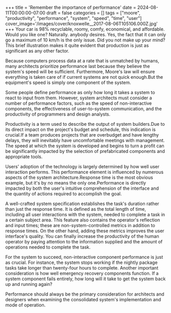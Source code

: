 +++
title = 'Remember the importance of performance'
date = 2024-08-11T00:00:00-07:00
draft = false
categories = []
tags = ["moore", "productivity", "performance", "system", "speed", "time", "user"]
cover_image='/images/cover/knoxwelle__2017-08-06T105106.000Z.jpg'
+++
Your car is 98% recyclable, roomy, comfy, economical, and affordable. Would you like one? Naturally. anybody desires.  Yes, the fact that it can only go a maximum of 10 km/h is the only issue. Did you not make up your mind? This brief illustration makes it quite evident that production is just as significant as any other factor.

Because computers process data at a rate that is unmatched by humans, many architects prioritize performance last because they believe the system's speed will be sufficient. Furthermore, Moore's law will ensure everything is taken care of if current systems are not quick enough.But the equipment's speed is simply one component of the system.

Some people define performance as only how long it takes a system to react to input from them. However, system architects must consider a number of performance factors, such as the speed of non-interactive components, the effectiveness of user-to-system communication, and the productivity of programmers and design analysts.

Productivity is a term used to describe the output of system builders.Due to its direct impact on the project's budget and schedule, this indication is crucial.If a team produces projects that are overbudget and have lengthy delays, they will inevitably have uncomfortable meetings with management. The speed at which the system is developed and begins to turn a profit can be significantly impacted by the selection of prefabricated components and appropriate tools. 

Users' adoption of the technology is largely determined by how well user interaction performs. This performance element is influenced by numerous aspects of the system architecture.Response time is the most obvious example, but it's by no means the only one.Performance is directly impacted by both the user's intuitive comprehension of the interface and the quantity of actions required to accomplish the goal.

A well-crafted system specification establishes the task's duration rather than just the response time. It is defined as the total length of time, including all user interactions with the system, needed to complete a task in a certain subject area. This feature also contains the operator's reflection and input times; these are non-system-controlled metrics in addition to response times. On the other hand, adding these metrics improves the user interface's quality. You can finally increase the productivity of the human operator by paying attention to the information supplied and the amount of operations needed to complete the task.

For the system to succeed, non-interactive component performance is just as crucial. For instance, the system stops working if the nightly package tasks take longer than twenty-four hours to complete. Another important consideration is how well emergency recovery components function. If a system component fails entirely, how long will it take to get the system back up and running again?

Performance should always be the primary consideration for architects and designers when examining the consolidated system's implementation and mode of operation.